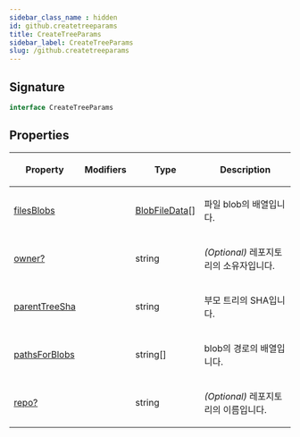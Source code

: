 ```yaml
---
sidebar_class_name : hidden
id: github.createtreeparams
title: CreateTreeParams
sidebar_label: CreateTreeParams
slug: /github.createtreeparams
---
```






## Signature

```typescript
interface CreateTreeParams 
```

## Properties

<table><thead><tr><th>

Property


</th><th>

Modifiers


</th><th>

Type


</th><th>

Description


</th></tr></thead>
<tbody><tr><td>

[filesBlobs](./github.createtreeparams.filesblobs)


</td><td>


</td><td>

[BlobFileData](./github.blobfiledata)[]


</td><td>

파일 blob의 배열입니다.


</td></tr>
<tr><td>

[owner?](./github.createtreeparams.owner)


</td><td>


</td><td>

string


</td><td>

_(Optional)_ 레포지토리의 소유자입니다.


</td></tr>
<tr><td>

[parentTreeSha](./github.createtreeparams.parenttreesha)


</td><td>


</td><td>

string


</td><td>

부모 트리의 SHA입니다.


</td></tr>
<tr><td>

[pathsForBlobs](./github.createtreeparams.pathsforblobs)


</td><td>


</td><td>

string[]


</td><td>

blob의 경로의 배열입니다.


</td></tr>
<tr><td>

[repo?](./github.createtreeparams.repo)


</td><td>


</td><td>

string


</td><td>

_(Optional)_ 레포지토리의 이름입니다.


</td></tr>
</tbody></table>

